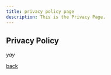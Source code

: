 ```yaml
---
title: privacy policy page
description: This is the Privacy Page.
---
```


## Privacy Policy

_yay_

[back](./)
